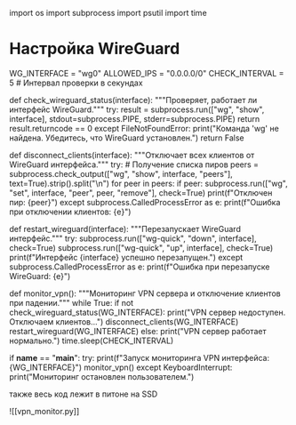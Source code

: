

import os
import subprocess
import psutil
import time

# Настройка WireGuard
WG_INTERFACE = "wg0"
ALLOWED_IPS = "0.0.0.0/0"
CHECK_INTERVAL = 5  # Интервал проверки в секундах

def check_wireguard_status(interface):
    """Проверяет, работает ли интерфейс WireGuard."""
    try:
        result = subprocess.run(["wg", "show", interface], stdout=subprocess.PIPE, stderr=subprocess.PIPE)
        return result.returncode == 0
    except FileNotFoundError:
        print("Команда 'wg' не найдена. Убедитесь, что WireGuard установлен.")
        return False

def disconnect_clients(interface):
    """Отключает всех клиентов от WireGuard интерфейса."""
    try:
        # Получение списка пиров
        peers = subprocess.check_output(["wg", "show", interface, "peers"], text=True).strip().split("\n")
        for peer in peers:
            if peer:
                subprocess.run(["wg", "set", interface, "peer", peer, "remove"], check=True)
                print(f"Отключен пир: {peer}")
    except subprocess.CalledProcessError as e:
        print(f"Ошибка при отключении клиентов: {e}")

def restart_wireguard(interface):
    """Перезапускает WireGuard интерфейс."""
    try:
        subprocess.run(["wg-quick", "down", interface], check=True)
        subprocess.run(["wg-quick", "up", interface], check=True)
        print(f"Интерфейс {interface} успешно перезапущен.")
    except subprocess.CalledProcessError as e:
        print(f"Ошибка при перезапуске WireGuard: {e}")

def monitor_vpn():
    """Мониторинг VPN сервера и отключение клиентов при падении."""
    while True:
        if not check_wireguard_status(WG_INTERFACE):
            print("VPN сервер недоступен. Отключаем клиентов...")
            disconnect_clients(WG_INTERFACE)
            restart_wireguard(WG_INTERFACE)
        else:
            print("VPN сервер работает нормально.")
        time.sleep(CHECK_INTERVAL)

if __name__ == "__main__":
    try:
        print(f"Запуск мониторинга VPN интерфейса: {WG_INTERFACE}")
        monitor_vpn()
    except KeyboardInterrupt:
        print("Мониторинг остановлен пользователем.")



также весь код лежит в питоне на SSD 

![[vpn_monitor.py]]